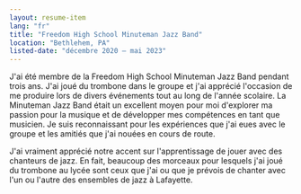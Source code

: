 ```yaml
---
layout: resume-item
lang: "fr"
title: "Freedom High School Minuteman Jazz Band"
location: "Bethlehem, PA"
listed-date: "décembre 2020 — mai 2023"
---
```


J'ai été membre de la Freedom High School Minuteman Jazz Band pendant trois ans. J'ai joué du trombone dans le groupe et
j'ai apprécié l'occasion de me produire lors de divers événements tout au long de l'année scolaire. La Minuteman Jazz
Band
était un excellent moyen pour moi d'explorer ma passion pour la musique et de développer mes compétences en tant que
musicien.
Je suis reconnaissant pour les expériences que j'ai eues avec le groupe et les amitiés que j'ai nouées en cours de
route.

J'ai vraiment apprécié notre accent sur l'apprentissage de jouer avec des chanteurs de jazz. En fait, beaucoup des
morceaux
pour lesquels j'ai joué du trombone au lycée sont ceux que j'ai ou que je prévois de chanter avec l'un ou l'autre des
ensembles
de jazz à Lafayette.
